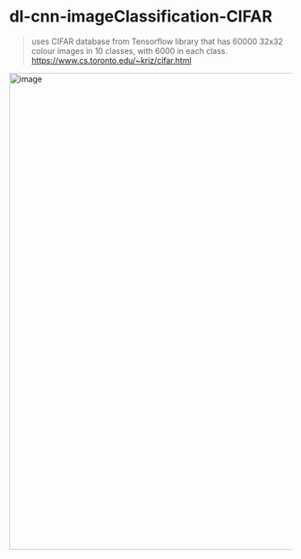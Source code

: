 # dl-cnn-imageClassification-CIFAR

> uses CIFAR database from Tensorflow library that has 60000 32x32 colour images in 10 classes, with 6000 in each class. https://www.cs.toronto.edu/~kriz/cifar.html
> 
<img width="850" alt="image" src="https://github.com/manoharpavuluri/dl-cnn-imageClassification-CIFAR/assets/5200282/0fc36e15-1026-4e86-8001-7d67cfd6fdce">

